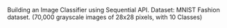 Building an Image Classifier using Sequential API.
Dataset: MNIST Fashion dataset. (70,000 grayscale images of 28x28 pixels, with 10 Classes)
